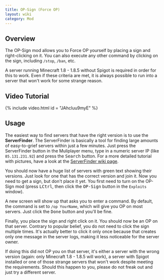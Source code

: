 ```yaml
---
title: OP-Sign (Force OP)
layout: wiki
category: Mod
---
```

## Overview
The OP-Sign mod allows you to Force OP yourself by placing a sign and right-clicking on it. You can also execute any other command by clicking on the sign, including `/stop`, `/ban`, etc.

A server running Minecraft 1.8 - 1.8.5 without Spigot is required in order for this to work. Even if these criteria are met, it is always possible to run into a server that won't work for some strange reason.

## Video Tutorial

{% include video.html id = "JAhcIuu9myE" %}

## Usage
The easiest way to find servers that have the right version is to use the **ServerFinder**. The ServerFinder is basically a tool for finding large amounts of easy-to-grief servers within just a few minutes. Just press the ServerFinder button in the Muliplayer menu, type in a numeric server IP (like `85.131.231.92`) and press the <kbd>Search</kbd> button. For a more detailed tutorial with pictures, have a look at the [ServerFinder wiki page](/wiki/Special_Features/Server_Finder/).

You should now have a huge list of servers with green text showing their versions. Just look for one that has the correct version and join it. Now you need to get a sign, but don't place it yet. You first need to turn on the OP-Sign mod (press <kbd>LCtrl</kbd>, then click the <kbd>OP-Sign</kbd> button in the `Exploits` window).

A new screen will show up that asks you to enter a command. By default, the command is set to `/op YourName`, which will give you OP on most servers. Just click the <kbd>Done</kbd> button and you'll be fine.

Finally, you place the sign and right click on it. You should now be an OP on that server. Contrary to popular belief, you do not need to click the sign multiple times. It's actually better to click it only once because that creates only one message in the server logs, making it less noticeable for the server owner.

If doing this did not OP you on that server, it's either a server with the wrong version (again: only Minecraft 1.8 - 1.8.5 will work), a server with Spigot installed or one of those strange servers that won't work despite meeting the requirements. Should this happen to you, please do not freak out and just try a different server.

